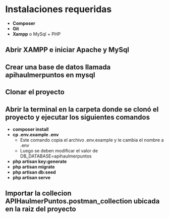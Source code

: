 <h1> Instalaciones requeridas</h1>
<ul>
    <li><strong> Composer </strong></li>
    <li><strong> Git </strong></li>
    <li><strong> Xampp</strong> o MySql + PHP</li>
</ul>

<h2>Abrir XAMPP e iniciar Apache y MySql</h2>
<h2>Crear una base de datos llamada <strong>apihaulmerpuntos</strong> en mysql</h2>

<h2>Clonar el proyecto</h2>

<h2>Abrir la terminal en la carpeta donde se clonó el proyecto y ejecutar los siguientes comandos</h2>

<ul>
    <li><strong> composer install </strong></li>
    <li>
        <strong> cp .env.example .env </strong>
        <ul>
            <li>Este comando copia el archivo .env.example y le cambia el nombre a .env </li>
            <li>Luego se deben modificar el valor de DB_DATABASE=apihaulmerpuntos </li>
        </ul>
    </li>
    <li><strong> php artisan key:generate</strong></li>
    <li><strong> php artisan migrate</strong></li>
    <li><strong> php artisan db:seed</strong></li>
    <li><strong> php artisan serve</strong></li>
</ul>

<h2>Importar la collecion APIHaulmerPuntos.postman_collection ubicada en la raiz del proyecto</h2>